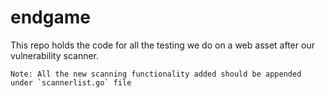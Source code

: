 # endgame

This repo holds the code for all the testing we do on a web asset after our vulnerability scanner.

```
Note: All the new scanning functionality added should be appended under `scannerlist.go` file
```